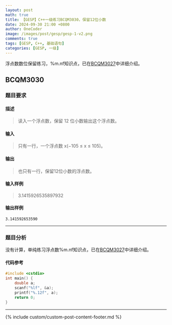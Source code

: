 ```yaml
---
layout: post
math: true
title: 【GESP】C++一级练习BCQM3030，保留12位小数
date: 2024-09-30 21:00 +0800
author: OneCoder
image: /images/post/gesp/gesp-1-v2.png
comments: true
tags: [GESP, C++, 基础语句]
categories: [GESP, 一级]
---
```

浮点数数位保留练习，%m.nf知识点，已在[BCQM3027](https://www.coderli.com/gesp-1-bcqm3027/)中详细介绍。

<!--more-->

## BCQM3030

### 题目要求

#### 描述

>读入一个浮点数，保留 12 位小数输出这个浮点数。

#### 输入

>只有一行，一个浮点数 x(−105 ≤ x ≤ 105)。

#### 输出

>也只有一行，保留12位小数的浮点数。

#### 输入样例

>3.1415926535897932

#### 输出样例

```console
3.141592653590
```

---

### 题目分析

没有计算，单纯练习浮点数%m.nf知识点，已在[BCQM3027](https://www.coderli.com/gesp-1-bcqm3027/)中详细介绍。

#### 代码参考

```cpp
#include <cstdio>
int main() {
    double a;
    scanf("%lf", &a);
    printf("%.12f", a);
    return 0;
}
```

---

{% include custom/custom-post-content-footer.md %}

